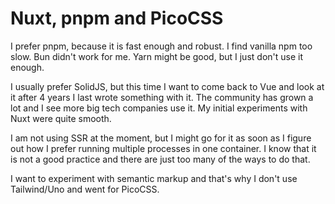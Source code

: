 # Nuxt, pnpm and PicoCSS

I prefer pnpm, because it is fast enough and robust. I find vanilla npm too slow. Bun didn't work for me. Yarn might be good, but I just don't use it enough.

I usually prefer SolidJS, but this time I want to come back to Vue and look at it after 4 years I last wrote something with it. The community has grown a lot and I see more big tech companies use it. My initial experiments with Nuxt were quite smooth.

I am not using SSR at the moment, but I might go for it as soon as I figure out how I prefer running multiple processes in one container. I know that it is not a good practice and there are just too many of the ways to do that.

I want to experiment with semantic markup and that's why I don't use Tailwind/Uno and went for PicoCSS.
